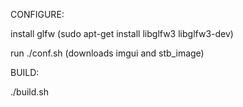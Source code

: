CONFIGURE:

install glfw (sudo apt-get install libglfw3 libglfw3-dev)

run ./conf.sh (downloads imgui and stb_image)

BUILD:

./build.sh
